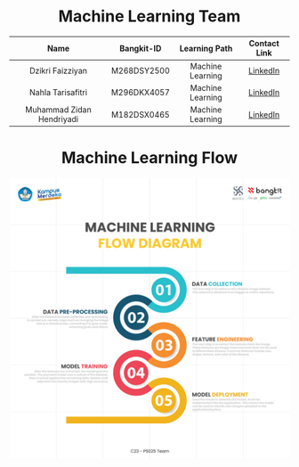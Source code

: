 <h1 align="center">Machine Learning Team</h1>
<p align="left">
</p>

<div align="center">
<!-- 
## Machine Learning Member -->

|              Name              | Bangkit-ID  |   Learning Path    |                             Contact Link                                  |
| :----------------------------: | :--------:  | :----------------: | :----------------------------------------------------------------------:  |
|    Dzikri Faizziyan            | M268DSY2500  |  Machine Learning  |     [LinkedIn](https://www.linkedin.com/in/dzikri-faizziyan-9b4796202)     |
|    Nahla Tarisafitri           |  M296DKX4057 |  Machine Learning  |     [LinkedIn](https://www.linkedin.com/in/nahlatafi)     |
|    Muhammad Zidan Hendriyadi   | M182DSX0465  |  Machine Learning  |     [LinkedIn](https://www.linkedin.com/in/muhammad-zidan-hendriyadi-3a248b234)     |

</div>


<h1 align="center">Machine Learning Flow</h1>

<p align="center">
  <img src="image/skinnea-ml.jpg">
</p>
